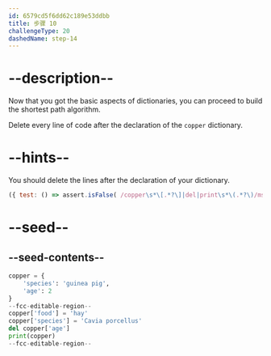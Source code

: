 ```yaml
---
id: 6579cd5f6dd62c189e53ddbb
title: 步骤 10
challengeType: 20
dashedName: step-14
---
```


# --description--

Now that you got the basic aspects of dictionaries, you can proceed to build the shortest path algorithm.

Delete every line of code after the declaration of the `copper` dictionary.

# --hints--

You should delete the lines after the declaration of your dictionary.

```js
({ test: () => assert.isFalse( /copper\s*\[.*?\]|del|print\s*\(.*?\)/ms.test(code)) })
```

# --seed--

## --seed-contents--

```py
copper = {
    'species': 'guinea pig',
    'age': 2
}
--fcc-editable-region--
copper['food'] = 'hay'
copper['species'] = 'Cavia porcellus'
del copper['age']
print(copper)
--fcc-editable-region--
```
